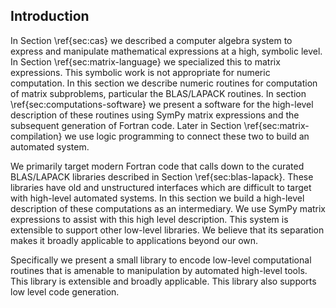 
Introduction
------------

In Section \ref{sec:cas} we described a computer algebra system to express and manipulate mathematical expressions at a high, symbolic level.  In Section \ref{sec:matrix-language} we specialized this to matrix expressions.  This symbolic work is not appropriate for numeric computation.  In this section we describe numeric routines for computation of matrix subproblems, particular the BLAS/LAPACK routines.  In section \ref{sec:computations-software} we present a software for the high-level description of these routines using SymPy matrix expressions and the subsequent generation of Fortran code.  Later in Section \ref{sec:matrix-compilation} we use logic programming to connect these two to build an automated system.

We primarily target modern Fortran code that calls down to the curated BLAS/LAPACK libraries described in Section \ref{sec:blas-lapack}.  These libraries have old and unstructured interfaces which are difficult to target with high-level automated systems.  In this section we build a high-level description of these computations as an intermediary.  We use SymPy matrix expressions to assist with this high level description.  This system is extensible to support other low-level libraries.  We believe that its separation makes it broadly applicable to applications beyond our own.

Specifically we present a small library to encode low-level computational routines that is amenable to manipulation by automated high-level tools.  This library is extensible and broadly applicable.  This library also supports low level code generation.
